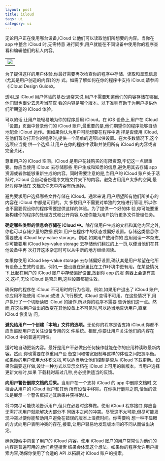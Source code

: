 ```yaml
---
layout: post
title: iCloud
tags: ui
category: ui
---
```


无论用户正在使用哪台设备,iCloud 让他们可以读取他们所想要的内容。当你在 app 中整合 iCloud 时,无需特意 进行同步,用户就能在不同设备中使用你的程序查看和编辑他们的私人内容。

<table align="center">
<tr>
	<td>
	<img src="https://developer.apple.com/library/ios/documentation/userexperience/conceptual/mobilehig/Art/iCloud_intro_2x.png"/>
	</td>
</tr>
</table>

为了提供这样的用户体验,你最好需要再次检查你的程序中存储、读取和呈现信息(尤其是用户创造的内容)的方 式。如需了解如何在你的程序中支持 iCloud,请参阅《iCloud Design Guide》。

透明,是 iCloud 用户体验的基石:通常来说,用户不需要知道他们的内容存储在哪里,他们很也很少去思考当前查 看的内容是哪个版本。以下准则有助于为用户提供他们所期望的 iCloud 体验。

可以的话,让用户能轻易地为你的程序启用 iCloud。在 iOS 设备上,用户在 iCloud 「设置」页面中登录他们的 iCloud 账户,最重要的是,他们期望你的程序能够自动地配合 iCloud 运作。但如果你认为用户可能想要在程序中选 择是否使用 iCloud,在他们首次打开你的程序时,提供一个简单的选项以供设置。在大多数情况下,这个选项应当提 供一个选择,让用户在你的程序中读取并使用所有 iCloud 的内容或者完全关闭。尊重用户的 iCloud 空间。iCloud 是用户花钱购买的有限资源,牢记这一点很重要。你应当使用 iCloud 去存储那些 用户生成和知悉的信息,避免用其去存储 app 资源或者你能够重新生成的内容。同时需要注意的是,当用户的 iCloud 账户处于活跃时, iCloud 会自动备份程序文档文件夹下的内容。避免占用用户太多的空间,最好对你存储在 文档文件夹中内容有所选择。
避免要求用户选择哪些文件存储在 iCloud。通常来说,用户期望所有他们所关心的内容在 iCloud 中都是可用的。大 多数用户不需要对单独的文档进行管理,所以你也不需要假设你的程序需要提供这样的体验。为了提供一个好的体 验,你可能要重新构建你的程序的处理方式和公开内容,以便你能为用户执行更多文件管理任务。
<strong>确定哪些类型的信息会存储在 iCloud 中。</strong>除存储用户生成的文档和其他内容之外,你也可以存储少量的数据,例如 用户在程序中的状态或偏好设置。存储这类信息你需要使用 iCloud key-value storage。例如,如果用户使用你的 应用阅读一本杂志,你可能要用 iCloud key-value storage 去存储他们翻过的上一页,以便当他们在其他设备中再 次打开这本杂志时可以从中断的地方继续阅读。
如果你使用 iCloud key-value storage 去存储偏好设置,确认其是用户希望在他所有设备上生效的设置。例如,一 些设置在家里比在工作环境中更有用。在某些情况下,比起在用户的 iCloud 账户中存储偏好设置,放到你 app 的服 务器上会更有意义,这样,无论 iCloud 是否启用,这些设置都能生效。
确保你的程序在 iCloud 不可用时的行为合理。例如,如果用户退出了 iCloud 账户,你应用不能使用 iCloud;或进 入飞行模式, iCloud 变得不可用。在这些情况下,用户执行了一个切断读取 iCloud 的操作,所以你的程序不需要 告诉他们这一点。然而,在这些用户做出的改变在其他设备上不可见时,可以适当地告诉用户,直至 iCloud 恢复访 问。<strong>避免给用户一个创建「本地」文件的选项。</strong>无论你的程序是否支持 iCloud,你都不应当鼓励用户去关注设备专用的文 件系统。相反,你要让用户关注他们的内容在 iCloud 中的普遍可用性。适时地自动更新内容。最好是用户不必做出任何操作就能在你的应用种读取最新内容。然而,你也需要在尊重用户设 备空间和带宽限制与这样的体验之间把握平衡。如果你的用户使用大体积文档,可以适当地让他们控制是否从 iCloud 下载更新。如果你需要这样做,设计一种方式以显示文档在 iCloud 上可用的新版本。当用户选择更新文档时,如果 下载耗时超过几秒,务必提供适当的反馈。
<strong>向用户警告删除文档的后果。</strong>当用户在一个支持 iCloud 的 app 中删除文档时,文档会从用户的 iCloud 账户和其他 所有设备中移除。在你执行删除之前,恰当的做法是展示一个警告框描述其后果并获得确认。将冲突尽可能快地告诉用户,但只在必要时这样做。使用 iCloud 程序接口,你应当无需打扰用户就能解决大部分不 同版本之间的冲突。尽管这不太可能,但尽可能发现冲突以便你能帮助用户避免在错误的版本上浪费时间。你需要构 想一种不显眼的方式向用户表明冲突的存在,接着,让用户轻易地发现版本间的不同从而做出决定。
确保搜索中包含了用户的 iCloud 内容。使用 iCloud 账户的用户常常认为他们的内容是普遍可用的,他们希望搜索 结果会体现这个想法。如果你的程序允许用户搜索内容,确保你使用了合适的 API 以拓展对 iCloud 账户的搜索。